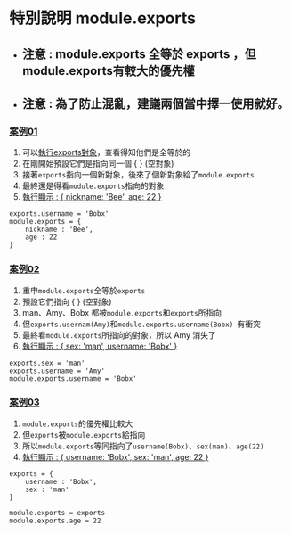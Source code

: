 # 特別說明 module.exports
* ## 注意 : module.exports 全等於 exports ，但module.exports有較大的優先權
* ## 注意 : 為了防止混亂，建議兩個當中擇一使用就好。

### [案例01](./案例01.js)
1. 可以[執行exports對象](./../day2/13.export對象.js)，查看得知他們是全等於的
2. 在剛開始預設它們是指向同一個 { } (空對象)
3. 接著`exports`指向一個新對象，後來了個新對象給了`module.exports`
4. 最終還是得看`module.exports`指向的對象
5. [執行顯示 : { nickname: 'Bee', age: 22 }](./ex.執行個別案例.js)
```
exports.username = 'Bobx'
module.exports = {
    nickname : 'Bee',
    age : 22
}
```

### [案例02](./案例02.js)
1. 重申`module.exports`全等於`exports`
2. 預設它們指向 { } (空對象)
3.  man、Amy、Bobx 都被`module.exports`和`exports`所指向
4. 但`exports.usernam(Amy)`和`module.exports.username(Bobx) `有衝突
5. 最終看`module.exports`所指向的對象，所以 Amy 消失了
6. [執行顯示 : { sex: 'man', username: 'Bobx' }](./ex.執行個別案例.js)
```
exports.sex = 'man'
exports.username = 'Amy'
module.exports.username = 'Bobx'
```

### [案例03](./案例03.js)
1. `module.exports`的優先權比較大
2. 但`exports`被`module.exports`給指向
3. 所以`module.exports`等同指向了`username(Bobx)`、`sex(man)`、`age(22)`
4. [執行顯示 : { username: 'Bobx', sex: 'man', age: 22 }](ex.執行個別案例.js)
```
exports = {
    username : 'Bobx',
    sex : 'man'
}

module.exports = exports
module.exports.age = 22
```